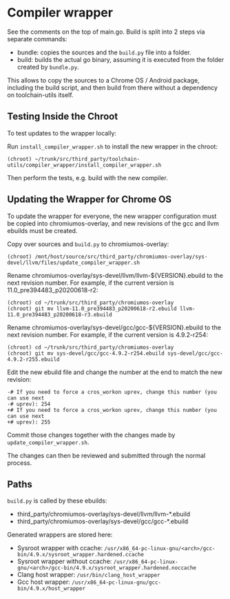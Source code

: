 # Compiler wrapper

See the comments on the top of main.go.
Build is split into 2 steps via separate commands:
- bundle: copies the sources and the `build.py` file into
  a folder.
- build: builds the actual go binary, assuming it is executed
  from the folder created by `bundle.py`.

This allows to copy the sources to a Chrome OS / Android
package, including the build script, and then
build from there without a dependency on toolchain-utils
itself.

## Testing Inside the Chroot

To test updates to the wrapper locally:

Run `install_compiler_wrapper.sh` to install the new wrapper in the chroot:
```
(chroot) ~/trunk/src/third_party/toolchain-utils/compiler_wrapper/install_compiler_wrapper.sh
```

Then perform the tests, e.g. build with the new compiler.


## Updating the Wrapper for Chrome OS

To update the wrapper for everyone, the new wrapper configuration must be copied
into chromiumos-overlay, and new revisions of the gcc and llvm ebuilds must be
created.

Copy over sources and `build.py` to chromiumos-overlay:
```
(chroot) /mnt/host/source/src/third_party/chromiumos-overlay/sys-devel/llvm/files/update_compiler_wrapper.sh
```

Rename chromiumos-overlay/sys-devel/llvm/llvm-${VERSION}.ebuild to the next
revision number. For example, if the current version is
11.0_pre394483_p20200618-r2:
```
(chroot) cd ~/trunk/src/third_party/chromiumos-overlay
(chroot) git mv llvm-11.0_pre394483_p20200618-r2.ebuild llvm-11.0_pre394483_p20200618-r3.ebuild
```

Rename chromiumos-overlay/sys-devel/gcc/gcc-${VERSION}.ebuild to the next
revision number.  For example, if the current version is 4.9.2-r254:
```
(chroot) cd ~/trunk/src/third_party/chromiumos-overlay
(chroot) git mv sys-devel/gcc/gcc-4.9.2-r254.ebuild sys-devel/gcc/gcc-4.9.2-r255.ebuild
```

Edit the new ebuild file and change the number at the end to match the new revision:
```
-# If you need to force a cros_workon uprev, change this number (you can use next
-# uprev): 254
+# If you need to force a cros_workon uprev, change this number (you can use next
+# uprev): 255
```

Commit those changes together with the changes made by
`update_compiler_wrapper.sh`.

The changes can then be reviewed and submitted through the normal process.


## Paths

`build.py` is called by these ebuilds:

- third_party/chromiumos-overlay/sys-devel/llvm/llvm-*.ebuild
- third_party/chromiumos-overlay/sys-devel/gcc/gcc-*.ebuild

Generated wrappers are stored here:

- Sysroot wrapper with ccache:
  `/usr/x86_64-pc-linux-gnu/<arch>/gcc-bin/4.9.x/sysroot_wrapper.hardened.ccache`
- Sysroot wrapper without ccache:
  `/usr/x86_64-pc-linux-gnu/<arch>/gcc-bin/4.9.x/sysroot_wrapper.hardened.noccache`
- Clang host wrapper:
  `/usr/bin/clang_host_wrapper`
- Gcc host wrapper:
  `/usr/x86_64-pc-linux-gnu/gcc-bin/4.9.x/host_wrapper`
